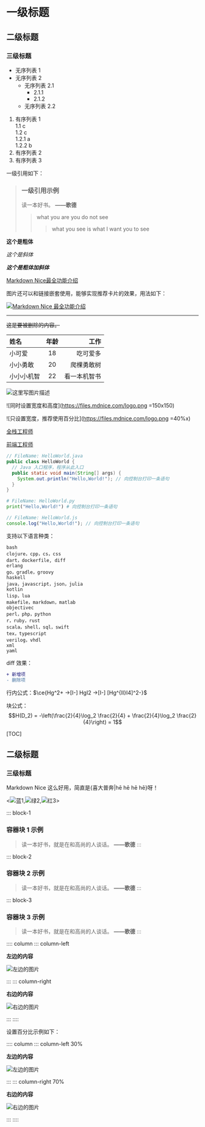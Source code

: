 
# 一级标题

## 二级标题
    
### 三级标题


- 无序列表 1
- 无序列表 2
  - 无序列表 2.1
    - 2.1.1  
    - 2.1.2
  - 无序列表 2.2  


1. 有序列表 1  
  1.1  c  
  1.2  c  
    1.2.1  a  
    1.2.2  b  
2. 有序列表 2
3. 有序列表 3



一级引用如下：

> ### 一级引用示例
> 
> 读一本好书。 **——歌德**
>> what you are you do not see
>>> what you see is what I want you to see



**这个是粗体**

*这个是斜体*
    
***这个是粗体加斜体***


[Markdown Nice最全功能介绍](https://mp.weixin.qq.com/s/lM808MxUu6tp8zU8SBu3sg)

图片还可以和链接嵌套使用，能够实现推荐卡片的效果，用法如下：

[![Markdown Nice 最全功能介绍](https://files.mdnice.com/dance.gif)](https://mp.weixin.qq.com/s/lM808MxUu6tp8zU8SBu3sg)

---

~~这是要被删除的内容。~~


| 姓名       | 年龄 |         工作 |
| :--------- | :--: | -----------: |
| 小可爱     |  18  |     吃可爱多 |
| 小小勇敢   |  20  |   爬棵勇敢树 |
| 小小小机智 |  22  | 看一本机智书 |


![这里写图片描述](https://files.mdnice.com/pic/cd3ca20c-896f-4cfc-9bdd-c4c58e69ba26.jpg)

![同时设置宽度和高度](https://files.mdnice.com/logo.png =150x150)
    
![只设置宽度，推荐使用百分比](https://files.mdnice.com/logo.png =40%x)



[全栈工程师](是指掌握多种技能，并能利用多种技能独立完成产品的人。 "什么是全栈工程师")

[前端工程师](是指主要做WEB页面展示效果及交互效果实现，并能利用多种技能独立完成产品的人。 "什么是前端工程师")



```java
// FileName: HelloWorld.java
public class HelloWorld {
  // Java 入口程序，程序从此入口
  public static void main(String[] args) {
    System.out.println("Hello,World!"); // 向控制台打印一条语句
  }
}
```

```python
# FileName: HelloWorld.py
print("Hello,World!") # 向控制台打印一条语句
```

```js
// FileName: HelloWorld.js
console.log("Hello,World!"); // 向控制台打印一条语句
```

支持以下语言种类：

```
bash
clojure，cpp，cs，css
dart，dockerfile, diff
erlang
go，gradle，groovy
haskell
java，javascript，json，julia
kotlin
lisp，lua
makefile，markdown，matlab
objectivec
perl，php，python
r，ruby，rust
scala，shell，sql，swift
tex，typescript
verilog，vhdl
xml
yaml
```

diff 效果：

```diff
+ 新增项
- 删除项
```


行内公式：$\ce{Hg^2+ ->[I-] HgI2 ->[I-] [Hg^{II}I4]^2-}$

块公式：$$H(D_2) = -\left(\frac{2}{4}\log_2 \frac{2}{4} + \frac{2}{4}\log_2 \frac{2}{4}\right) = 1$$


[TOC]

## 二级标题
    
### 三级标题


Markdown Nice 这么好用，简直是{喜大普奔|hē hē hē hē}呀！


<![蓝1](https://files.mdnice.com/blue.jpg),![绿2](https://files.mdnice.com/green.jpg),![红3](https://files.mdnice.com/red.jpg)>


::: block-1
### 容器块 1 示例

> 读一本好书，就是在和高尚的人谈话。 **——歌德**
:::

::: block-2
### 容器块 2 示例

> 读一本好书，就是在和高尚的人谈话。 **——歌德**
:::

::: block-3
### 容器块 3 示例

> 读一本好书，就是在和高尚的人谈话。 **——歌德**
:::


:::: column
::: column-left

**左边的内容**

![左边的图片](https://files.mdnice.com/blue.jpg)

:::
::: column-right

**右边的内容**

![右边的图片](https://files.mdnice.com/green.jpg)

:::
::::

设置百分比示例如下：

:::: column
::: column-left 30%

**左边的内容**

![左边的图片](https://files.mdnice.com/blue.jpg)

:::
::: column-right 70%

**右边的内容**

![右边的图片](https://files.mdnice.com/green.jpg)

:::
::::